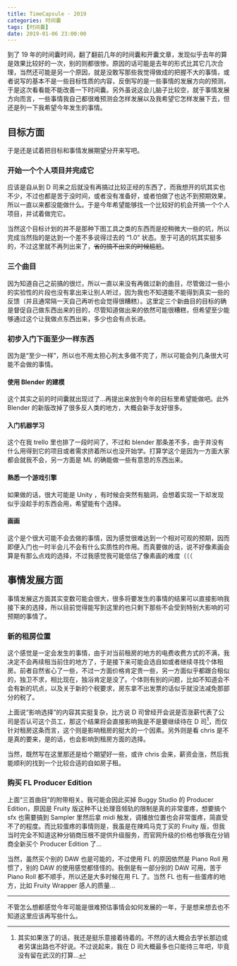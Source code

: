 ```yaml
---
title: TimeCapsule - 2019
categories: 时间囊
tags: [时间囊]
date: 2019-01-06 23:00:00
---
```


到了 19 年的时间囊时间，翻了翻前几年的时间囊和开囊文章，发现似乎去年的算是效果比较好的一次，别的则都很惨。原因的话可能是去年的形式比其它几次合理，当然还可能是另一个原因，就是没敢写那些我觉得做成的把握不大的事情，或者说写的基本不是一些目标性质的内容，反倒写的是一些事情的发展方向的预测，于是这次看看能不能改善一下时间囊。另外虽说这会儿脑子比较空，就于事情发展方向而言，一些事情我自己都很难预测会怎样发展以及我希望它怎样发展下去，但还是列一下我希望今年发生的事情。

## 目标方面

于是还是试着把目标和事情发展期望分开来写吧。

### 开始一个个人项目并完成它

应该是自从到 D 司来之后就没有再搞过比较正经的东西了，而我想开的坑其实也不少，不过也都是苦于没时间，或者没有准备好，或者怕做了也达不到预期效果，所以一直以来都没能做什么。于是今年希望能够找一个比较好的机会开搞一个个人项目，并试着做完它。

当然这个目标计划的并不是那种下图工具之类的东西而是挖稍微大一些的坑，所以完成当然指的是达到一个差不多说得过去的 “1.0” 状态。至于可选的坑其实挺多的，不过这里就不再列出来了，~~省的搞不出来的时候尴尬~~。

### 三个曲目

因为知道自己之前搞的很烂，所以一直以来没有再做过新的曲目，尽管做过一些小的实验性的片段也没有拿出来让别人听过，因为我也不知道能不能得到真实一些的反馈（并且通常隔一天自己再听也会觉得很糟糕）。这里定三个新曲目的目标的确是督促自己做东西出来的目的，尽管知道做出来的依然可能很糟糕，但希望至少能够通过这个让我做点东西出来，多少也会有点长进。

### 初步入门下面至少一样东西

因为是“至少一样”，所以也不用太担心列太多做不完了，所以可能会列几条很大可能不会做的事情。

#### 使用 Blender 的建模

这个其实之前的时间囊就出现过了...再提出来放到今年的目标里希望能做吧。此外 Blender 的新版改掉了很多反人类的地方，大概会新手友好很多。

#### 入门机器学习

这个在我 trello 里也排了一段时间了，不过和 blender 那条差不多，由于并没有什么用得到它的项目或者需求挤着所以也没开始学。打算学这个是因为一方面大家都会就我不会，另一方面是 ML 的确能做一些有意思的东西出来。

#### 熟悉一个游戏引擎

如果做的话，很大可能是 Unity ，有时候会突然有脑洞，会想着实现一下却发现似乎没趁手的东西会用，希望能有个选择。

#### 画画

这个是个很大可能不会去做的事情，因为感觉很难达到一个相对可观的预期，因而即便入门也一时半会儿不会有什么实质性的作用。而真要做的话，说不好像素画会算是有那么点戏的选择，不过我感觉我可能低估了像素画的难度（（（

## 事情发展方面

事情发展这方面其实变数可能会很大，很多将要发生的事情的结果可以直接影响我接下来的选择，所以目前觉得能写到这里的也只剩下那些不会受到特别大影响的可预期的事情了。

### 新的租房位置

这个感觉是一定会发生的事情，由于对当前租房的地方的电费收费方式的不满，我决定不会再续租当前住的地方了，于是接下来可能会选自如或者继续寻找个体租房。前者自然省心了一些，不过一方面价格肯定贵一些，另一方面似乎都跟合租似的，独卫不求，相比现在，独浴肯定是没了。个体则有别的问题，比如不知道会不会有新的坑点，以及关于新的个税要求，房东拿不出发票的话似乎就没法减免那部分的税了。

上面说“影响选择”的内容其实挺复杂，比方说 D 司曾经开会说是否涨薪代表了公司是否认可这个员工，那这个结果将会直接影响我是不是要继续待在 D 司[^1]，而仅针对租房这条而言，这个则是影响租房的挺大的一个因素。另外则是看 chris 是不是真的要来，是的话，也会影响到租房方面的选择。

当然，既然写在这里那还是给个期望好一些，或许 chris 会来，薪资会涨，然后我能顺利的找到一个比较合适的自如房子租。

### 购买 FL Producer Edition

上面“三首曲目”的附带相关。我可能会因此买掉 Buggy Studio 的 Producer Edition，原因是 Fruity 版这种不让处理音频轨的限制是真的非常蛋疼，想要搞个 sfx 也需要搞到 Sampler 里然后拿 midi 触发，调播放位置也会非常蛋疼，简直受不了的程度。而比较蛋疼的事情则是，我虽是在辣鸡马克丁买的 Fruity 版，但我当时完全不知道这种分销商压根不提供升级服务，而官网升级的价格也够我在分销商全新买个 Producer Edition 了...

当然，虽然买个别的 DAW 也是可能的，不过使用 FL 的原因依然是 Piano Roll 用惯了，别的 DAW 的使用感觉都怪怪的。我倒是有一部分别的 DAW 可用，苦于 Piano Roll 都不顺手，所以还是大多时候在用 FL 了。当然 FL 也有一些蛋疼的地方，比如 Fruity Wrapper 感人的质量...

-------------

不管怎么想都感觉今年可能是很难预估事情会如何发展的一年，于是想来想去也不知道这里应该再写些什么。

[^1]: 其实如果涨了的话，我还是挺乐意接着待着的。不然的话大概会去学长那边或者另谋出路也不好说。不过说起来，我在 D 司大概最多也只能待三年吧，毕竟没有留在武汉的打算...

